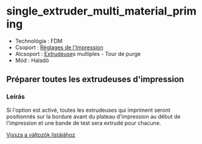 # single\_extruder\_multi\_material\_priming

* Technológia : FDM
* Csoport : [Réglages de l'Impression](../print_settings/print_settings.md)
* Alcsoport : [Extrudeuse](../printer_settings/printer_settings.md#extrudeuse)s multiples - Tour de purge
* Mód : Haladó

## Préparer toutes les extrudeuses d'impression

### Leírás

Si l'option est activé, toutes les extrudeuses qui impriment seront positionnés sur la bordure avant du plateau d'impression au début de l'impression et une bande de test sera extrudé pour chacune.

[Vissza a változók listájához](variable_list.md)

